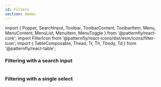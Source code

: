 ```yaml
---
id: Filters
section: demos
---
```


import {
Popper,
SearchInput,
Toolbar,
ToolbarContent,
ToolbarItem,
Menu,
MenuContent,
MenuList,
MenuItem,
MenuToggle
} from '@patternfly/react-core';
import FilterIcon from '@patternfly/react-icons/dist/esm/icons/filter-icon';
import { TableComposable, Thead, Tr, Th, Tbody, Td } from '@patternfly/react-table';

### Filtering with a search input

```ts file="./examples/FilterSearchInput.tsx"
```

### Filtering with a single select

```ts file="./examples/FilterSingleSelect.tsx"
```
